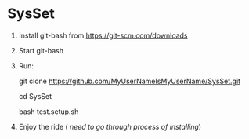 # SysSet

1. Install git-bash from https://git-scm.com/downloads
2. Start git-bash
3. Run: 

    git clone https://github.com/MyUserNameIsMyUserName/SysSet.git

    cd SysSet

    bash test.setup.sh

4. Enjoy the ride ( _need to go through process of installing_)